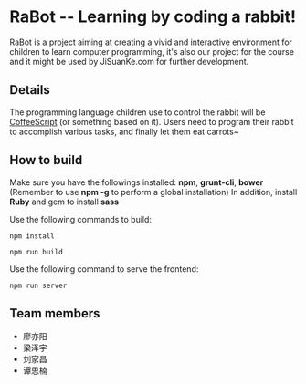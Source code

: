 # RaBot -- Learning by coding a rabbit!

RaBot is a project aiming at creating a vivid and interactive environment for children to learn computer programming, it's also our project for the course <Software Engineering> and it might be used by JiSuanKe.com for further development.

## Details
The programming language children use to control the rabbit will be [CoffeeScript](http://coffeescript.org/) (or something based on it). Users need to program their rabbit to accomplish various tasks, and finally let them eat carrots~

## How to build
Make sure you have the followings installed: **npm**, **grunt-cli**, **bower** (Remember to use **npm -g** to perform a global installation)
In addition, install **Ruby** and gem to install **sass**

Use the following commands to build:

`npm install`

`npm run build`

Use the following command to serve the frontend:

`npm run server`

## Team members
* 廖亦阳
* 梁泽宇
* 刘家昌
* 谭思楠

